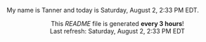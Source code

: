 My name is Tanner and today is Saturday, August 2, 2:33 PM EDT.

<p align="center">This <i>README</i> file is generated <b>every 3 hours</b>!</br>Last refresh: Saturday, August 2, 2:33 PM EDT<br /></p>
